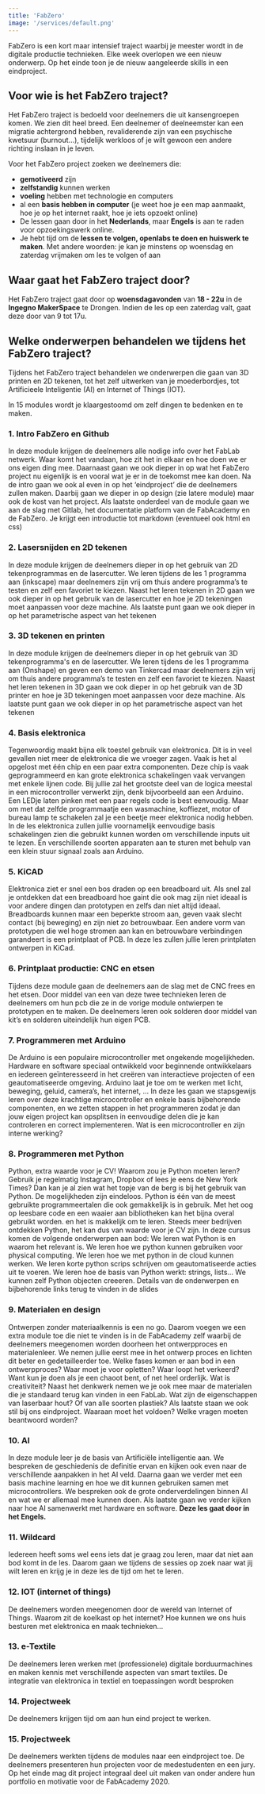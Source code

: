 ```yaml
---
title: 'FabZero'
image: '/services/default.png'
---
```


FabZero is een kort maar intensief traject waarbij je meester wordt in de digitale productie technieken. Elke week overlopen we een nieuw onderwerp. Op het einde toon je de nieuw aangeleerde skills in een eindproject. 

## Voor wie is het FabZero traject?

Het FabZero traject is bedoeld voor deelnemers die uit kansengroepen komen. We zien dit heel breed. Een deelnemer of deelneemster kan een migratie achtergrond hebben, revaliderende zijn van een psychische kwetsuur (burnout...), tijdelijk werkloos of je wilt gewoon een andere richting inslaan in je leven. 

Voor het FabZero project zoeken we deelnemers die:
<ul>
    <li><strong>gemotiveerd</strong> zijn</li>
    <li><strong>zelfstandig</strong> kunnen werken</li>
    <li><strong>voeling</strong> hebben met technologie en computers</li>
    <li>al een <strong>basis hebben in computer</strong> (je weet hoe je een map aanmaakt, hoe je op het internet raakt, hoe je iets opzoekt online)</li>
    <li>De lessen gaan door in het <strong>Nederlands</strong>, maar <strong>Engels</strong> is aan te raden voor opzoekingswerk online.</li>
    <li>Je hebt tijd om de <strong>lessen te volgen, openlabs te doen en huiswerk te maken</strong>. Met andere woorden: je kan je minstens op woensdag en zaterdag vrijmaken om les te volgen of aan </li> 
</ul>

## Waar gaat het FabZero traject door?

Het FabZero traject gaat door op <strong>woensdagavonden</strong> van <strong>18 - 22u</strong> in de <strong>Ingegno MakerSpace</strong> te Drongen. <italic>Indien de les op een zaterdag valt, gaat deze door van 9 tot 17u.</italic>

## Welke onderwerpen behandelen we tijdens het FabZero traject? 

Tijdens het FabZero traject behandelen we onderwerpen die gaan van 3D printen en 2D tekenen, tot het zelf uitwerken van je moederbordjes, tot Artificieele Inteligentie (AI) en Internet of Things (IOT).

In 15 modules wordt je klaargestoomd om zelf dingen te bedenken en te maken.

<!--intro fabZero en github-->
<div class="container">
    <div class="col-12"> </div>
        <h3 class="feature-title">1. Intro FabZero en Github</h3>
            <div class="feature-content">
                <p>
                    In deze module krijgen de deelnemers alle nodige info over het FabLab netwerk. Waar komt het vandaan, hoe zit het in elkaar en hoe doen we er ons eigen ding mee. Daarnaast gaan we ook dieper in op wat het FabZero project nu eigenlijk is en vooral wat je er in de toekomst mee kan doen.
                    Na de intro gaan we ook al even in op het ‘eindproject’ die de deelnemers zullen maken. Daarbij gaan we dieper in op design (zie latere module) maar ook de kost van het project. 
                    Als laatste onderdeel van de module gaan we aan de slag met Gitlab, het documentatie platform van de FabAcademy en de FabZero. Je krijgt een introductie tot markdown (eventueel ook html en css)
                </p>
            </div> 
</div>
 <!--Lasersnijden-->
 <div class="container">
    <div class="col-12"> </div>
        <h3 class="feature-title">2. Lasersnijden en 2D tekenen</h3>
            <div class="feature-content">
                <p>
                    In deze module krijgen de deelnemers dieper in op het gebruik van 2D tekenprogrammas en de lasercutter. We leren tijdens de les 1 programma aan (inkscape) maar deelnemers zijn vrij om thuis andere programma’s te testen en zelf een favoriet te kiezen. 
                    Naast het leren tekenen in 2D gaan we ook dieper in op het gebruik van de lasercutter en hoe je 2D tekeningen moet aanpassen voor deze machine. 
                    Als laatste punt gaan we ook dieper in op het parametrische aspect van het tekenen
                </p>
            </div>
    </div>   
 <!--3D tekenen en printen-->
 <div class="container">
    <div class="col-12"> </div>
        <h3 class="feature-title">3. 3D tekenen en printen</h3>
            <div class="feature-content">
                <p>
                    In deze module krijgen de deelnemers dieper in op het gebruik van 3D tekenprogramma's en de lasercutter. We leren tijdens de les 1 programma aan (Onshape) en geven een demo van Tinkercad maar deelnemers zijn vrij om thuis andere programma’s te testen en zelf een favoriet te kiezen. 
                    Naast het leren tekenen in 3D gaan we ook dieper in op het gebruik van de 3D printer en hoe je 3D tekeningen moet aanpassen voor deze machine. 
                    Als laatste punt gaan we ook dieper in op het parametrische aspect van het tekenen
                </p>
            </div>
    </div>
 <!--Basis elektronica-->
 <div class="container">
    <div class="col-12"> </div>
        <h3 class="feature-title">4. Basis elektronica</h3>
            <div class="feature-content">
                <p>
                    Tegenwoordig maakt bijna elk toestel gebruik van elektronica. Dit is in veel gevallen niet meer de elektronica die we vroeger zagen. Vaak is het al opgelost met één chip en een paar extra componenten. Deze chip is vaak geprogrammeerd en kan grote elektronica schakelingen vaak vervangen met enkele lijnen code. Bij jullie zal het grootste deel van de logica meestal in een microcontroller verwerkt zijn, denk bijvoorbeeld aan een Arduino. Een LEDje laten pinken met een paar regels code is best eenvoudig. Maar om met dat zelfde programmaatje een wasmachine, koffiezet, motor of bureau lamp te schakelen zal je een beetje meer elektronica nodig hebben.
                    In de les elektronica zullen jullie voornamelijk eenvoudige basis schakelingen zien die gebruikt kunnen worden om verschillende inputs uit te lezen. En verschillende soorten apparaten aan te sturen met behulp van een klein stuur signaal zoals aan Arduino.
                </p>
            </div>
    </div>
 <!--KiCAD-->
 <div class="container">
    <div class="col-12"> </div>
        <h3 class="feature-title">5. KiCAD</h3>
            <div class="feature-content">
                <p>
                    Elektronica ziet er snel een bos draden op een breadboard uit. Als snel zal je ontdekken dat een breadboard hoe gaint die ook mag zijn niet ideaal is voor andere dingen dan prototypen en zelfs dan niet altijd ideaal. Breadboards kunnen maar een beperkte stroom aan, geven vaak slecht contact (bij beweging) en zijn niet zo betrouwbaar. Een andere vorm van prototypen die wel hoge stromen aan kan en betrouwbare verbindingen garandeert is een printplaat of PCB. In deze les zullen jullie leren printplaten ontwerpen in KiCad.
                </p>
            </div>
    </div>
 <!--CNC en etsen-->
 <div class="container">
    <div class="col-12"> </div>
        <h3 class="feature-title">6. Printplaat productie: CNC en etsen</h3>
            <div class="feature-content">
                <p>
                    Tijdens deze module gaan de deelnemers aan de slag met de CNC frees en het etsen. Door middel van een van deze twee technieken leren de deelnemers om hun pcb die ze in de vorige module ontwierpen te prototypen en te maken. De deelnemers leren ook solderen door middel van kit’s en solderen uiteindelijk hun eigen PCB.
                </p>
            </div>
    </div>   
 <!--programmeren met arduino-->
 <div class="container">
    <div class="col-12"> </div>
        <h3 class="feature-title">7. Programmeren met Arduino</h3>
            <div class="feature-content">
                <p>
                   De Arduino is een populaire microcontroller met ongekende mogelijkheden. Hardware en software speciaal ontwikkeld voor beginnende ontwikkelaars en iedereen geïnteresseerd in het creëren van interactieve projecten of een geautomatiseerde omgeving. Arduino laat je toe om te werken met licht, beweging, geluid, camera’s, het internet, …
                   In deze les gaan we stapsgewijs leren over deze krachtige microcontroller en enkele basis bijbehorende componenten, en we zetten stappen in het programmeren zodat je dan jouw eigen project kan opsplitsen in eenvoudige delen die je kan controleren en correct implementeren. Wat is een microcontroller en zijn interne werking? 
                </p>
            </div>
    </div>
  <!--programmeren met python-->
 <div class="container">
    <div class="col-12"> </div>
        <h3 class="feature-title">8. Programmeren met Python</h3>
            <div class="feature-content">
                <p>
                 Python, extra waarde voor je CV! Waarom zou je Python moeten leren? Gebruik je regelmatig Instagram, Dropbox of lees je eens de New York Times? Dan kan je al zien wat het topje van de berg is bij het gebruik van Python. De mogelijkheden zijn eindeloos. Python is één van de meest gebruikte programmeertalen die ook gemakkelijk is in gebruik. Met het oog op leesbare code en een waaier aan bibliotheken kan het bijna overal gebruikt worden. en het is makkelijk om te leren. Steeds meer bedrijven ontdekken Python, het kan dus van waarde voor je CV zijn. In deze cursus komen de volgende onderwerpen aan bod:
                 We leren wat Python is en waarom het relevant is. We leren hoe we python kunnen gebruiken voor physical computing. We leren hoe we met python in de cloud kunnen werken. We leren korte python scrips schrijven om geautomatiseerde acties uit te voeren. We leren hoe de basis van Python werkt: strings, lists… We kunnen zelf Python objecten creeeren.
                 Details van de onderwerpen en bijbehorende links terug te vinden in de slides  
                </p>
            </div>
    </div>   
    
  <!--Materialen en design-->
 <div class="container">
    <div class="col-12"> </div>
        <h3 class="feature-title">9. Materialen en design</h3>
            <div class="feature-content">
                <p>
                   Ontwerpen zonder materiaalkennis is een no go. Daarom voegen we een extra module toe die niet te vinden is in de FabAcademy zelf waarbij de deelnemers meegenomen worden doorheen het ontwerpproces en materialenleer. We nemen jullie eerst mee in het ontwerp proces en lichten dit beter en gedetailleerder toe. Welke fases komen er aan bod in een ontwerpproces? Waar moet je voor opletten? Waar loopt het verkeerd? Want kun je doen als je een chaoot bent, of net heel orderlijk. Wat is creativiteit? Naast het denkwerk nemen we je ook mee maar de materialen die je standaard terug kan vinden in een FabLab. Wat zijn de eigenschappen van laserbaar hout? Of van alle soorten plastiek? Als laatste staan we ook stil bij ons eindproject. Waaraan moet het voldoen? Welke vragen moeten beantwoord worden?
                </p>
            </div>
    </div> 
    
  <!--AI-->
 <div class="container">
    <div class="col-12"> </div>
        <h3 class="feature-title">10. AI </h3>
            <div class="feature-content">
                <p>
                In deze module leer je de basis van Artificiële intelligentie aan. We bespreken de geschiedenis de definitie ervan en kijken ook even naar de verschillende aanpakken in het AI veld. Daarna gaan we verder met een basis machine learning en hoe we dit kunnen gebruiken samen met microcontrollers. We bespreken ook de grote onderverdelingen binnen AI en wat we er allemaal mee kunnen doen. Als laatste gaan we verder kijken naar hoe AI samenwerkt met hardware en software. 
                    <b>Deze les gaat door in het Engels.</b>
                </p>
            </div>
    </div> 
    
 <!--Wildcard-->
 <div class="container">
    <div class="col-12"> </div>
        <h3 class="feature-title">11. Wildcard </h3>
            <div class="feature-content">
                <p>
                Iedereen heeft soms wel eens iets dat je graag zou leren, maar dat niet aan bod komt in de les. Daarom gaan we tijdens de sessies op zoek naar wat jij wilt leren en krijg je in deze les de tijd om het te leren.
                </p>
            </div>
    </div> 
    
 <!--IOT-->
 <div class="container">
    <div class="col-12"> </div>
        <h3 class="feature-title">12. IOT (internet of things) </h3>
            <div class="feature-content">
                <p>
                 De deelnemers worden meegenomen door de wereld van Internet of Things. Waarom zit de koelkast op het internet? Hoe kunnen we ons huis besturen met elektronica en maak technieken... 
                </p>
            </div>
    </div> 
<!--Borduren-->
 <div class="container">
    <div class="col-12"> </div>
        <h3 class="feature-title">13. e-Textile </h3>
            <div class="feature-content">
                <p>
                 De deelnemers leren werken met (professionele) digitale borduurmachines en maken kennis met verschillende aspecten van smart textiles. De integratie van elektronica in textiel en toepassingen wordt besproken
                </p>
            </div>
    </div>    
    
<!--Projectweek-->
 <div class="container">
    <div class="col-12"> </div>
        <h3 class="feature-title">14. Projectweek </h3>
            <div class="feature-content">
                <p>
                 De deelnemers krijgen tijd om aan hun eind project te werken.
                </p>
            </div>
    </div>  
    
    
<!--presentatie-->
 <div class="container">
    <div class="col-12"> </div>
        <h3 class="feature-title">15. Projectweek </h3>
            <div class="feature-content">
                <p>
                 De deelnemers werkten tijdens de modules naar een eindproject toe. De deelnemers presenteren hun projecten voor de medestudenten en een jury. Op het einde mag dit project integraal deel uit maken van onder andere hun portfolio en motivatie voor de FabAcademy 2020. 
                </p>
            </div>
</div>

